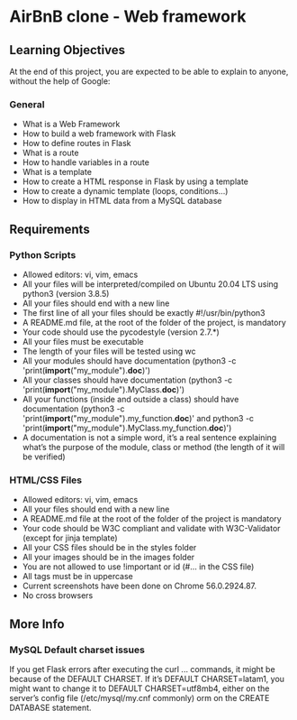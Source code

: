 # AirBnB clone - Web framework

## Learning Objectives
At the end of this project, you are expected to be able to explain to anyone, without the help of Google:

### General
*   What is a Web Framework
*   How to build a web framework with Flask
*   How to define routes in Flask
*   What is a route
*   How to handle variables in a route
*   What is a template
*   How to create a HTML response in Flask by using a template
*   How to create a dynamic template (loops, conditions…)
*   How to display in HTML data from a MySQL database

## Requirements
### Python Scripts
*   Allowed editors: vi, vim, emacs
*   All your files will be interpreted/compiled on Ubuntu 20.04 LTS using python3 (version 3.8.5)
*   All your files should end with a new line
*   The first line of all your files should be exactly #!/usr/bin/python3
*   A README.md file, at the root of the folder of the project, is mandatory
*   Your code should use the pycodestyle (version 2.7.*)
*   All your files must be executable
*   The length of your files will be tested using wc
*   All your modules should have documentation (python3 -c 'print(__import__("my_module").__doc__)')
*   All your classes should have documentation (python3 -c 'print(__import__("my_module").MyClass.__doc__)')
*   All your functions (inside and outside a class) should have documentation (python3 -c 'print(__import__("my_module").my_function.__doc__)' and python3 -c 'print(__import__("my_module").MyClass.my_function.__doc__)')
*   A documentation is not a simple word, it’s a real sentence explaining what’s the purpose of the module, class or method (the length of it will be verified)
### HTML/CSS Files
*   Allowed editors: vi, vim, emacs
*   All your files should end with a new line
*   A README.md file at the root of the folder of the project is mandatory
*   Your code should be W3C compliant and validate with W3C-Validator (except for jinja template)
*   All your CSS files should be in the styles folder
*   All your images should be in the images folder
*   You are not allowed to use !important or id (#... in the CSS file)
*   All tags must be in uppercase
*   Current screenshots have been done on Chrome 56.0.2924.87.
*   No cross browsers

## More Info
### MySQL Default charset issues
If you get Flask errors after executing the curl ... commands, it might be because of the DEFAULT CHARSET. If it’s DEFAULT CHARSET=latam1, you might want to change it to DEFAULT CHARSET=utf8mb4, either on the server’s config file (/etc/mysql/my.cnf commonly) orm on the CREATE DATABASE statement.
